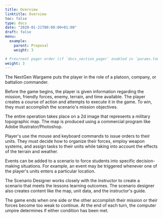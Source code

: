 ```yaml
---
title: Overview
linktitle: Overview
toc: false
type: docs
date: "2020-01-21T00:00:00+01:00"
draft: false
menu:
  example:
    parent: Proposal
    weight: 3

# Prev/next pager order (if `docs_section_pager` enabled in `params.toml`)
weight: 3
---
```

The NextGen Wargame puts the player in the role of a platoon, company, or battalion commander.

Before the game begins, the player is given information regarding the mission, friendly forces, enemy, terrain, and time available. The player creates a course of action and attempts to execute it in the game. To win, they must accomplish the scenario's mission objectives.

The entire operation takes place on a 2d image that represents a military topographic map. The map is produced using a commercial program like Adobe Illustrator/Photoshop.

Player's use the mouse and keyboard commands to issue orders to their units. They must decide how to organize their forces, employ weapon systems, and assign tasks to their units while taking into account the effects of the terrain and weather.

Events can be added to a scenario to force students into specific decision-making situations. For example, an event may be triggered whenever one of the player's units enters a particular location.

The Scenario Designer works closely with the instructor to create a scenario that meets the lessons learning outcomes. The scenario designer also creates content like the map, unit data, and the instructor's guide.

The game ends when one side or the other accomplish their mission or their forces become too weak to continue. At the end of each turn, the computer umpire determines if either condition has been met.